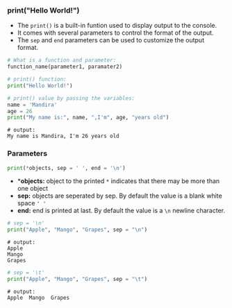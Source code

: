 ### **print("Hello World!")**

- The `print()` is a built-in funtion used to display output to the console. 
- It comes with several parameters to control the format of the output.
- The `sep` and `end` parameters can be used to customize the output format.

```python
# What is a function and parameter:
function_name(parameter1, paramater2)
```

```python
# print() function:
print("Hello World!")

# print() value by passing the variables:
name = 'Mandira'
age = 26
print("My name is:", name, ",I'm", age, "years old")
```
```
# output:
My name is Mandira, I'm 26 years old        
```

### Parameters
```python
print(*objects, sep = ' ', end = '\n')
```
- ***objects:** object to the printed `*` indicates that there may be more than one object
- **sep:** objects are seperated by sep. By default the value is a blank white space `' '`
- **end:** end is printed at last. By default the value is a `\n` newline character.

```python
# sep = '\n'
print("Apple", "Mango", "Grapes", sep = "\n")
```
```output
# output:
Apple
Mango
Grapes
```

```python
# sep = '\t'
print("Apple", "Mango", "Grapes", sep = "\t")
```
```output
# output:
Apple  Mango  Grapes
```
